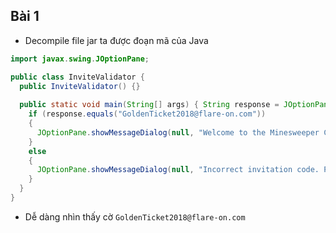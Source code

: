 ## Bài 1

* Decompile file jar ta được đoạn mã của Java
``` java
import javax.swing.JOptionPane;

public class InviteValidator {
  public InviteValidator() {}
  
  public static void main(String[] args) { String response = JOptionPane.showInputDialog(null, "Enter your invitation code:", "Minesweeper Championship 2018", 3);
    if (response.equals("GoldenTicket2018@flare-on.com"))
    {
      JOptionPane.showMessageDialog(null, "Welcome to the Minesweeper Championship 2018!\nPlease enter the following code to the ctfd.flare-on.com website to compete:\n\n" + response, "Success!", -1);
    }
    else
    {
      JOptionPane.showMessageDialog(null, "Incorrect invitation code. Please try again next year.", "Failure", 0);
    }
  }
}
```
* Dễ dàng nhìn thấy cờ `GoldenTicket2018@flare-on.com`